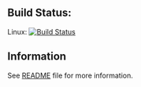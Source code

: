 ## Build Status:
Linux:
[![Build Status](https://travis-ci.org/dasher-project/dasher.svg?branch=master)](https://travis-ci.org/dasher-project/dasher)

## Information

See [README](https://github.com/dasher-project/dasher/blob/master/README) file for more information.
